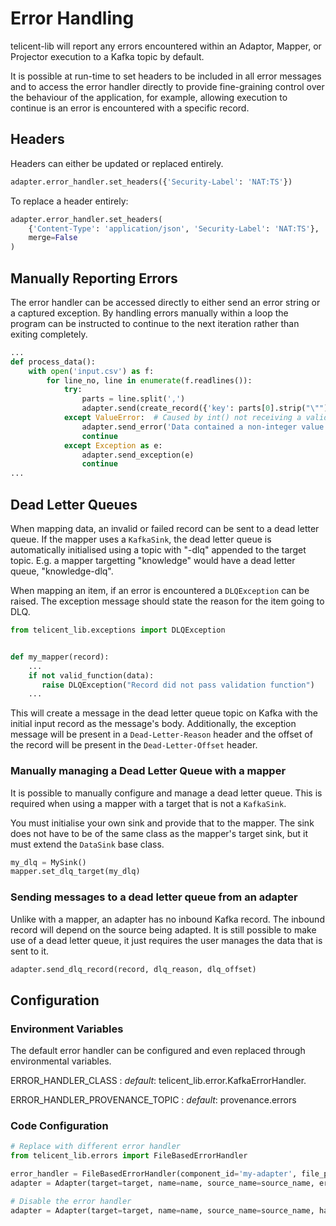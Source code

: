 # Error Handling

telicent-lib will report any errors encountered within an Adaptor, Mapper, or Projector execution to a Kafka topic by default. 

It is possible at run-time to set headers to be included in all error messages and to access the error handler directly to provide fine-graining control over the behaviour of the application, for example, allowing execution to continue is an error is encountered with a specific record.

## Headers

Headers can either be updated or replaced entirely. 

```python
adapter.error_handler.set_headers({'Security-Label': 'NAT:TS'})
```

To replace a header entirely:

```python
adapter.error_handler.set_headers(
    {'Content-Type': 'application/json', 'Security-Label': 'NAT:TS'},
    merge=False
)
```

## Manually Reporting Errors

The error handler can be accessed directly to either send an error string or a captured exception. By handling errors manually within a loop the program can be instructed to continue to the next iteration rather than exiting completely.

```python
...
def process_data():
    with open('input.csv') as f:
        for line_no, line in enumerate(f.readlines()):
            try:
                parts = line.split(',')
                adapter.send(create_record({'key': parts[0].strip("\""), 'value': int(parts[1])}))
            except ValueError:  # Caused by int() not receiving a valid integer value
                adapter.send_error('Data contained a non-integer value', error_type='DataError', level=ErrorLevel.INFO)
                continue
            except Exception as e:
                adapter.send_exception(e)
                continue
...
```

## Dead Letter Queues

When mapping data, an invalid or failed record can be sent to a dead letter queue. If the mapper uses
a `KafkaSink`, the dead letter queue is automatically initialised using a topic with "-dlq" appended to the 
target topic. E.g. a mapper targetting "knowledge" would have a dead letter queue, "knowledge-dlq".

When mapping an item, if an error is encountered a `DLQException` can be raised. The exception
message should state the reason for the item going to DLQ.

```python
from telicent_lib.exceptions import DLQException


def my_mapper(record):
    ...
    if not valid_function(data):
       raise DLQException("Record did not pass validation function") 
    ... 
```

This will create a message in the dead letter queue topic on Kafka with the initial input record as the message's
body. Additionally, the exception message will be present in a `Dead-Letter-Reason` header and the offset of the record
will be present in the `Dead-Letter-Offset` header.


### Manually managing a Dead Letter Queue with a mapper

It is possible to manually configure and manage a dead letter queue. This is required when using
a mapper with a target that is not a `KafkaSink`.

You must initialise your own sink and provide that to the mapper. The sink does not have to be 
of the same class as the mapper's target sink, but it must extend the `DataSink` base class.

```python
my_dlq = MySink()
mapper.set_dlq_target(my_dlq)
```

### Sending messages to a dead letter queue from an adapter

Unlike with a mapper, an adapter has no inbound Kafka record. The inbound record will depend
on the source being adapted. It is still possible to make use of a dead letter queue, it just 
requires the user manages the data that is sent to it.

```python
adapter.send_dlq_record(record, dlq_reason, dlq_offset)
```


## Configuration

### Environment Variables

The default error handler can be configured and even replaced through environmental variables.

ERROR_HANDLER_CLASS
    : *default*: telicent_lib.error.KafkaErrorHandler.

ERROR_HANDLER_PROVENANCE_TOPIC
    : *default*: provenance.errors


### Code Configuration

```python
# Replace with different error handler
from telicent_lib.errors import FileBasedErrorHandler

error_handler = FileBasedErrorHandler(component_id='my-adapter', file_path='errors.log')
adapter = Adapter(target=target, name=name, source_name=source_name, error_handler=error_handler)

# Disable the error handler
adapter = Adapter(target=target, name=name, source_name=source_name, has_error_handler=False)
```
